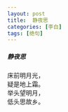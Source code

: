 ```yaml
---
layout: post
title:  静夜思
categories: [李白]
tags: [绝句]
---
```


##### 静夜思


床前明月光，<br>
疑是地上霜。<br>
举头望明月，<br>
低头思故乡。


